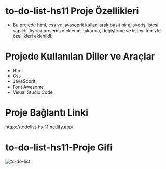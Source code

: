 # to-do-list-hs11 Proje Özellikleri
<ul>
  <li>Bu projede html, css ve javascprit kullanılarak basit bir alışveriş listesi yapıldı. Ayrıca projemize ekleme, çıkarma, değiştirme ve listeyi temizle özellikleri eklenildi.</li>
</ul>

# Projede Kullanılan Diller ve Araçlar

<ul>
  <li>Html</li>
  <li>Css</li>
  <li>JavaScprit</li>
  <li>Font Awesome</li>
  <li>Visual Studio Code</li>
</ul>

# Proje Bağlantı Linki
https://todolist-hs-11.netlify.app/

#   to-do-list-hs11-Proje Gifi

![to-do-list](https://github.com/user-attachments/assets/e264ebdb-962c-42eb-bccc-662c33c885cf)
